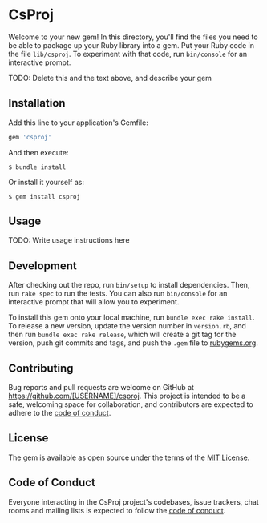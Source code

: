 # CsProj

Welcome to your new gem! In this directory, you'll find the files you need to be able to package up your Ruby library into a gem. Put your Ruby code in the file `lib/csproj`. To experiment with that code, run `bin/console` for an interactive prompt.

TODO: Delete this and the text above, and describe your gem

## Installation

Add this line to your application's Gemfile:

```ruby
gem 'csproj'
```

And then execute:

    $ bundle install

Or install it yourself as:

    $ gem install csproj

## Usage

TODO: Write usage instructions here

## Development

After checking out the repo, run `bin/setup` to install dependencies. Then, run `rake spec` to run the tests. You can also run `bin/console` for an interactive prompt that will allow you to experiment.

To install this gem onto your local machine, run `bundle exec rake install`. To release a new version, update the version number in `version.rb`, and then run `bundle exec rake release`, which will create a git tag for the version, push git commits and tags, and push the `.gem` file to [rubygems.org](https://rubygems.org).

## Contributing

Bug reports and pull requests are welcome on GitHub at https://github.com/[USERNAME]/csproj. This project is intended to be a safe, welcoming space for collaboration, and contributors are expected to adhere to the [code of conduct](https://github.com/[USERNAME]/csproj/blob/master/CODE_OF_CONDUCT.md).


## License

The gem is available as open source under the terms of the [MIT License](https://opensource.org/licenses/MIT).

## Code of Conduct

Everyone interacting in the CsProj project's codebases, issue trackers, chat rooms and mailing lists is expected to follow the [code of conduct](https://github.com/[USERNAME]/csproj/blob/master/CODE_OF_CONDUCT.md).
